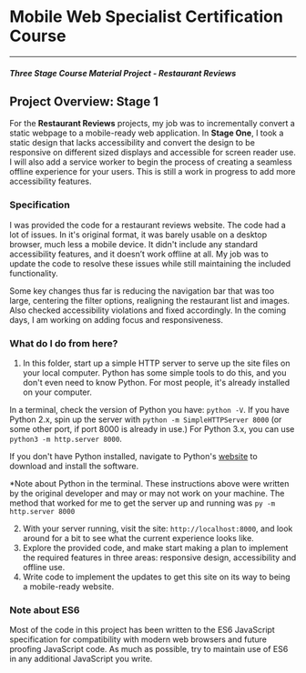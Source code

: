 # Mobile Web Specialist Certification Course
---
#### _Three Stage Course Material Project - Restaurant Reviews_

## Project Overview: Stage 1

For the **Restaurant Reviews** projects, my job was to incrementally convert a static webpage to a mobile-ready web application. In **Stage One**, I took a static design that lacks accessibility and convert the design to be responsive on different sized displays and accessible for screen reader use. I will also add a service worker to begin the process of creating a seamless offline experience for your users. This is still a work in progress to add more accessibility features.

### Specification

I was provided the code for a restaurant reviews website. The code had a lot of issues. In it's original format, it was barely usable on a desktop browser, much less a mobile device. It didn't include any standard accessibility features, and it doesn’t work offline at all. My job was to update the code to resolve these issues while still maintaining the included functionality.

Some key changes thus far is reducing the navigation bar that was too large, centering the filter options, realigning the restaurant list and images. Also checked accessibility violations and fixed accordingly. In the coming days, I am working on adding focus and responsiveness.

### What do I do from here?

1. In this folder, start up a simple HTTP server to serve up the site files on your local computer. Python has some simple tools to do this, and you don't even need to know Python. For most people, it's already installed on your computer. 

In a terminal, check the version of Python you have: `python -V`. If you have Python 2.x, spin up the server with `python -m SimpleHTTPServer 8000` (or some other port, if port 8000 is already in use.) For Python 3.x, you can use `python3 -m http.server 8000`.

If you don't have Python installed, navigate to Python's [website](https://www.python.org/) to download and install the software.

*Note about Python in the terminal. These instructions above were written by the original developer and may or may not work on your machine. The method that worked for me to get the server up and running was `py -m http.server 8000`

2. With your server running, visit the site: `http://localhost:8000`, and look around for a bit to see what the current experience looks like.
3. Explore the provided code, and make start making a plan to implement the required features in three areas: responsive design, accessibility and offline use.
4. Write code to implement the updates to get this site on its way to being a mobile-ready website.

### Note about ES6

Most of the code in this project has been written to the ES6 JavaScript specification for compatibility with modern web browsers and future proofing JavaScript code. As much as possible, try to maintain use of ES6 in any additional JavaScript you write. 




